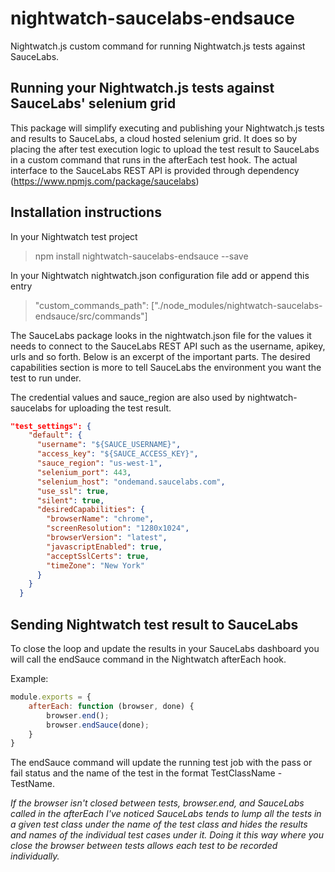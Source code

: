 # nightwatch-saucelabs-endsauce
Nightwatch.js custom command for running Nightwatch.js tests against SauceLabs.

## Running your Nightwatch.js tests against SauceLabs' selenium grid

This package will simplify executing and publishing your Nightwatch.js tests and results to SauceLabs, a cloud hosted selenium grid. It does so by placing the after test execution logic to upload the test result to SauceLabs in a custom command that runs in the afterEach test hook. The actual interface to the SauceLabs REST API is provided through dependency (https://www.npmjs.com/package/saucelabs)

## Installation instructions

In your Nightwatch test project 

> npm install nightwatch-saucelabs-endsauce --save

In your Nightwatch nightwatch.json configuration file add or append this entry

> "custom_commands_path": ["./node_modules/nightwatch-saucelabs-endsauce/src/commands"]

The SauceLabs package looks in the nightwatch.json file for the values it needs to connect to the SauceLabs REST API such as the username, apikey, urls and so forth. Below is an excerpt of the important parts. The desired capabilities section is more to tell SauceLabs the environment you want the test to run under.

The credential values and sauce_region are also used by nightwatch-saucelabs for uploading the test result.

```json
"test_settings": {
    "default": {
      "username": "${SAUCE_USERNAME}",
      "access_key": "${SAUCE_ACCESS_KEY}",
      "sauce_region": "us-west-1",
      "selenium_port": 443,
      "selenium_host": "ondemand.saucelabs.com",
      "use_ssl": true,
      "silent": true,
      "desiredCapabilities": {
        "browserName": "chrome",
        "screenResolution": "1280x1024",
        "browserVersion": "latest",
        "javascriptEnabled": true,
        "acceptSslCerts": true,
        "timeZone": "New York"
      }
    }
  }
```

## Sending Nightwatch test result to SauceLabs

To close the loop and update the results in your SauceLabs dashboard you will call the endSauce command in the Nightwatch afterEach hook.

Example:

```js
module.exports = {
    afterEach: function (browser, done) {
        browser.end();
        browser.endSauce(done);
    }
}
```

The endSauce command will update the running test job with the pass or fail status and the name of the test in the format TestClassName - TestName.

*If the browser isn't closed between tests, browser.end, and SauceLabs called in the afterEach I've noticed SauceLabs tends to lump all the tests in a given test class under the name of the test class and hides the results and names of the individual test cases under it. Doing it this way where you close the browser between tests allows each test to be recorded individually.*
